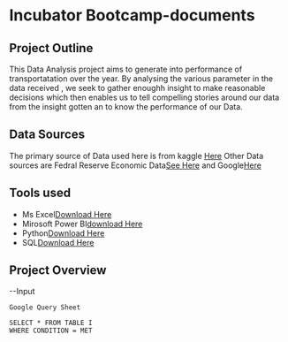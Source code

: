 # Incubator Bootcamp-documents
## Project Outline
This Data Analysis project aims to generate into performance of transportatation over the year. By analysing the various parameter in the data received , we seek to gather enoughh insight to make reasonable decisions which then enables us to tell compelling stories around our data from the insight gotten an to know the performance of our Data.

## Data Sources
The primary source of Data used here is from kaggle [Here](www.Kaggle.com) Other Data sources are Fedral Reserve Economic Data[See Here](Fred.st.louisfed.org) and Google[Here](https://myaccount.google.com/data-and-privacy)

## Tools used
- Ms Excel[Download Here](https://www.microsoft.com/en-us/microsoft-365/excel)
- Mirosoft Power BI[download Here](https://www.microsoft.com/en-us/download/details.aspx?id=58494)
- Python[Download Here](https://www.python.org/downloads/)
- SQL[Download Here](https://microsoft.com/en-us/sql-server/sql-server-downloads)

 ## Project Overview
 
 --Input
``` INPUT
Google Query Sheet

SELECT * FROM TABLE I
WHERE CONDITION = MET

```
